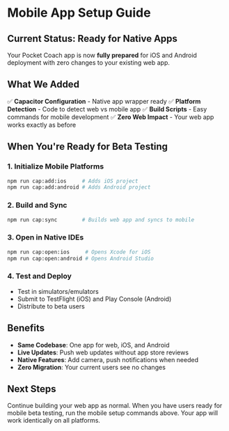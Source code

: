 # Mobile App Setup Guide

## Current Status: Ready for Native Apps

Your Pocket Coach app is now **fully prepared** for iOS and Android deployment with zero changes to your existing web app.

## What We Added

✅ **Capacitor Configuration** - Native app wrapper ready
✅ **Platform Detection** - Code to detect web vs mobile app
✅ **Build Scripts** - Easy commands for mobile development
✅ **Zero Web Impact** - Your web app works exactly as before

## When You're Ready for Beta Testing

### 1. Initialize Mobile Platforms
```bash
npm run cap:add:ios     # Adds iOS project
npm run cap:add:android # Adds Android project
```

### 2. Build and Sync
```bash
npm run cap:sync        # Builds web app and syncs to mobile
```

### 3. Open in Native IDEs
```bash
npm run cap:open:ios     # Opens Xcode for iOS
npm run cap:open:android # Opens Android Studio
```

### 4. Test and Deploy
- Test in simulators/emulators
- Submit to TestFlight (iOS) and Play Console (Android)
- Distribute to beta users

## Benefits

- **Same Codebase**: One app for web, iOS, and Android
- **Live Updates**: Push web updates without app store reviews
- **Native Features**: Add camera, push notifications when needed
- **Zero Migration**: Your current users see no changes

## Next Steps

Continue building your web app as normal. When you have users ready for mobile beta testing, run the mobile setup commands above. Your app will work identically on all platforms.
